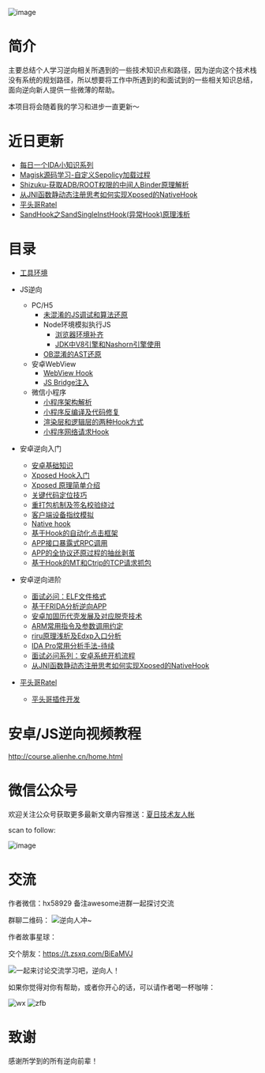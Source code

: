 ![image](https://socialify.git.ci/AlienwareHe/awesome-reverse/image?description=1&font=Inter&owner=1&pattern=Floating%20Cogs&theme=Light)

# 简介
主要总结个人学习逆向相关所遇到的一些技术知识点和路径，因为逆向这个技术栈没有系统的规划路径，所以想要将工作中所遇到的和面试到的一些相关知识总结，面向逆向新人提供一些微薄的帮助。

本项目将会随着我的学习和进步一直更新～

# 近日更新
* [每日一个IDA小知识系列](/so/ida)
* [Magisk源码学习-自定义Sepolicy加载过程](/android/magisk-sepolicy.pdf)
* [Shizuku-获取ADB/ROOT权限的中间人Binder原理解析](/android/shizuku.pdf)
* [从JNI函数静动态注册思考如何实现Xposed的NativeHook](/android/jni-function-bind.md)
* [平头哥Ratel](/android/ratel-doc.md)
* [SandHook之SandSingleInstHook(异常Hook)原理浅析](https://mp.weixin.qq.com/s/TfqMI07uRtzUbBIuTFXRyQ)

# 目录
* [工具环境](/base/tools-and-environment.md)
* JS逆向
    * PC/H5
        * [未混淆的JS调试和算法还原](/js/js-reverse-entry.md)
        * Node环境模拟执行JS
            * [浏览器环境补齐](/js/browser-env-fix.md)
            * [JDK中V8引擎和Nashorn引擎使用](/js/jvm-js-execute-engine.md)
        * [OB混淆的AST还原](/js/js-obfuscator.md)
    * 安卓WebView
        * [WebView Hook](/android/crack-webview.md)
        * [JS Bridge注入](/android/webview-js-hook.md)
    * 微信小程序
        * [小程序架构解析](/wechat/appbrand-framework-introduce.md)
        * [小程序反编译及代码修复](/wechat/appbrand-compile.md)
        * [渲染层和逻辑层的两种Hook方式](/wechat/appbrand-logic-webview-hook.md)
        * [小程序网络请求Hook](/wechat/appbrand-request-hook.md)
* 安卓逆向入门
    * [安卓基础知识](/android/android-base-knowledge.md)
    * [Xposed Hook入门](/android/xposed-hook-simple.md)
    * [Xposed 原理简单介绍](/android/xposed-introduce.md)
    * [关键代码定位技巧](/android/keycode-locate-tips.md)
    * [重打包机制及签名校验绕过](/qcontainer/qcontainer-patch.md)
    * [客户端设备指纹模拟](/qcontainer/device-fingerprint.md)
    * [Native hook](/qcontainer/qcontainer-native-hook.md)
    * [基于Hook的自动化点击框架](/android/xposed-appium.md)
    * [APP接口暴露式RPC调用](/android/hook-rpc.md)
    * [APP的全协议还原过程的抽丝剥茧](/android/crack-mt-tcp.md)
    * [基于Hook的MT和Ctrip的TCP请求抓包](/android/mt-ctrip-hook-capture.md)
    
* 安卓逆向进阶
    * [面试必问：ELF文件格式](/so/elf-study.md)
    * [基于FRIDA分析逆向APP](/frida/frida-docs.md)
    * [安卓加固历代壳发展及对应脱壳技术](/android/apk-unpack.md)
    * [ARM常用指令及参数调用约定](/so/arm-registers.md)
    * [riru原理浅析及Edxp入口分析](/android/riru-edxp.md)
    * [IDA Pro常用分析手法-待续]()
    * [面试必问系列：安卓系统开机流程](/android/android-system-start.md)
    * [从JNI函数静动态注册思考如何实现Xposed的NativeHook](/android/jni-function-bind.md)

* [平头哥Ratel](/android/ratel-doc.md)
  * [平头哥插件开发](/android/ratel-plugin-dev.md)

# 安卓/JS逆向视频教程
http://course.alienhe.cn/home.html

# 微信公众号
欢迎关注公众号获取更多最新文章内容推送：[夏日技术友人帐](https://mp.weixin.qq.com/mp/profile_ext?action=home&__biz=Mzg3NTcyODYxMQ==&scene=124#wechat_redirect)

scan to follow:

![image](https://user-images.githubusercontent.com/27995531/149053561-35ae479a-50b5-45e2-a1d7-c40c535b2e52.png)

# 交流
作者微信：hx58929 备注awesome进群一起探讨交流

群聊二维码：
![逆向人冲~](/assets/wechat-group.jpeg)

作者故事星球：

交个朋友：https://t.zsxq.com/BiEaMVJ

![一起来讨论交流学习吧，逆向人！](/assets/677.jpeg)

如果你觉得对你有帮助，或者你开心的话，可以请作者喝一杯咖啡：

![wx](/assets/wx.jpeg)
![zfb](/assets/zfb.jpeg)

# 致谢
感谢所学到的所有逆向前辈！
